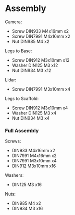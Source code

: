 # Assembly

Camera:

- Screw DIN933 M4x16mm x2
- Screw DIN7991 M4x16mm x2
- Nut DIN985 M4 x2

Legs to Base:

- Screw DIN912 M3x10mm x12
- Washer DIN125 M3 x12
- Nut DIN934 M3 x12

Lidar:

- Screw DIN7991 M3x10mm x4

Legs to Scaffold:

- Screw DIN912 M3x10mm x4
- Washer DIN125 M3 x4
- Nut DIN934 M3 x4

### Full Assembly

Screws:

- DIN933 M4x16mm x2
- DIN7991 M4x16mm x2
- DIN7991 M3x10mm x4
- DIN912 M3x10mm x16

Washers:

- DIN125 M3 x16

Nuts:

- DIN985 M4 x2
- DIN934 M3 x16
